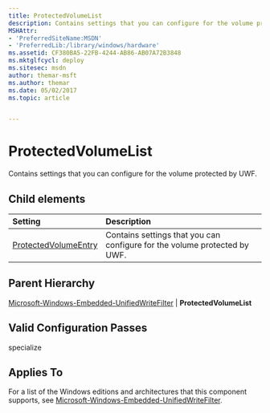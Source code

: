 ```yaml
---
title: ProtectedVolumeList
description: Contains settings that you can configure for the volume protected by UWF.
MSHAttr:
- 'PreferredSiteName:MSDN'
- 'PreferredLib:/library/windows/hardware'
ms.assetid: CF380BA5-22FB-4244-AB86-AB07A72B3848
ms.mktglfcycl: deploy
ms.sitesec: msdn
author: themar-msft
ms.author: themar
ms.date: 05/02/2017
ms.topic: article


---
```

# ProtectedVolumeList

Contains settings that you can configure for the volume protected by UWF.

## Child elements

| Setting                 | Description                                                                           |
|:------------------------|:--------------------------------------------------------------------------------------|
| [ProtectedVolumeEntry](microsoft-windows-embedded-unifiedwritefilter-protectedvolumelist-protectedvolumeentry.md) | Contains settings that you can configure for the volume protected by UWF. |

## Parent Hierarchy

[Microsoft-Windows-Embedded-UnifiedWriteFilter](microsoft-windows-embedded-unifiedwritefilter.md) | **ProtectedVolumeList**

## Valid Configuration Passes

specialize

## Applies To

For a list of the Windows editions and architectures that this component supports, see [Microsoft-Windows-Embedded-UnifiedWriteFilter](microsoft-windows-embedded-unifiedwritefilter.md).
